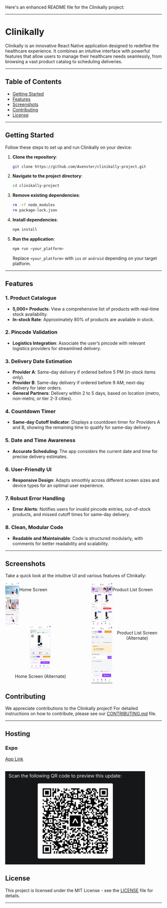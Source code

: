 Here's an enhanced README file for the Clinikally project:

---

# Clinikally

Clinikally is an innovative React Native application designed to redefine the healthcare experience. It combines an intuitive interface with powerful features that allow users to manage their healthcare needs seamlessly, from browsing a vast product catalog to scheduling deliveries.

---

## Table of Contents
- [Getting Started](#getting-started)
- [Features](#features)
- [Screenshots](#screenshots)
- [Contributing](#contributing)
- [License](#license)

---

## Getting Started

Follow these steps to set up and run Clinikally on your device:

1. **Clone the repository**:
    ```bash
    git clone https://github.com/Avenster/clinikally-project.git
    ```

2. **Navigate to the project directory**:
    ```bash
    cd clinikally-project
    ```

3. **Remove existing dependencies**:
    ```bash
    rm -rf node_modules
    rm package-lock.json
    ```

4. **Install dependencies**:
    ```bash
    npm install
    ```

5. **Run the application**:
    ```bash
    npm run <your_platform>
    ```
    Replace `<your_platform>` with `ios` or `android` depending on your target platform.

---

## Features

### 1. Product Catalogue
- **5,000+ Products**: View a comprehensive list of products with real-time stock availability.
- **In-stock Rate**: Approximately 80% of products are available in stock.

### 2. Pincode Validation
- **Logistics Integration**: Associate the user’s pincode with relevant logistics providers for streamlined delivery.

### 3. Delivery Date Estimation
- **Provider A**: Same-day delivery if ordered before 5 PM (in-stock items only).
- **Provider B**: Same-day delivery if ordered before 9 AM; next-day delivery for later orders.
- **General Partners**: Delivery within 2 to 5 days, based on location (metro, non-metro, or tier 2-3 cities).

### 4. Countdown Timer
- **Same-day Cutoff Indicator**: Displays a countdown timer for Providers A and B, showing the remaining time to qualify for same-day delivery.

### 5. Date and Time Awareness
- **Accurate Scheduling**: The app considers the current date and time for precise delivery estimates.

### 6. User-Friendly UI
- **Responsive Design**: Adapts smoothly across different screen sizes and device types for an optimal user experience.

### 7. Robust Error Handling
- **Error Alerts**: Notifies users for invalid pincode entries, out-of-stock products, and missed cutoff times for same-day delivery.

### 8. Clean, Modular Code
- **Readable and Maintainable**: Code is structured modularly, with comments for better readability and scalability.

---

## Screenshots

Take a quick look at the intuitive UI and various features of Clinikally:
<div style="display: flex; flex-direction: row; justify-content: space-between; width: 100%;">
  <div style="display:flex; width: 30%; text-align: center; height="auto"">
    <img src="./ss1.png" alt="Home Screen" width="30%" height="auto">
    <p>Home Screen</p>
  </div>
  <div style=" display:flex; width: 45%; text-align: center; height="auto"">
    <img src="./ss2.png" alt="Product List Screen" width="30%" height="auto">
    <p>Product List Screen</p>
  </div>
</div>

<div style="display: flex; flex-direction: row; justify-content: space-between; width: 100%;">
  <div style="width: 45%; text-align: center; height="auto"">
    <img src="./ss3.png" alt="Home Screen (Alternate)" width="30%" height="auto">
    <p>Home Screen (Alternate)</p>
  </div>
  <div style=" display:flex; width: 45%; text-align: center; height="auto"">
    <img src="./ss4.png" alt="Product List Screen (Alternate)" width="30%" height="auto">
    <p>Product List Screen (Alternate)</p>
  </div>
</div>



## Contributing

We appreciate contributions to the Clinikally project! For detailed instructions on how to contribute, please see our [CONTRIBUTING.md](CONTRIBUTING.md) file.

---
## Hosting
### Expo 

<a href="https://expo.dev/preview/update?message=hey&updateRuntimeVersion=1.0.0&createdAt=2024-10-29T15%3A17%3A08.487Z&slug=exp&projectId=f388c614-2f49-4f38-9002-5df0c66f47c9&group=ebbb9311-68e4-4584-83ab-dd50b760c1d9">App Link</a>

<br>
<img src="./ss6.png" alt="Home Screen" width="auto" height="300vh">

## License

This project is licensed under the MIT License - see the [LICENSE](LICENSE) file for details.

---

